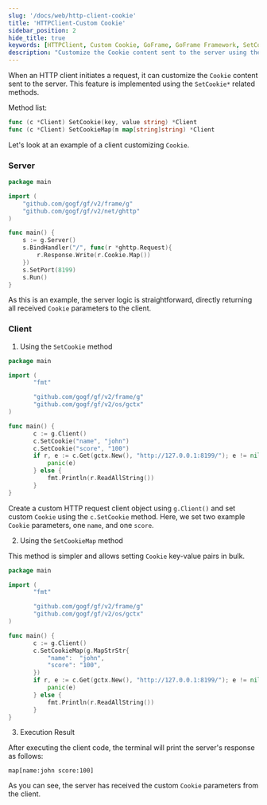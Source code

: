```yaml
---
slug: '/docs/web/http-client-cookie'
title: 'HTTPClient-Custom Cookie'
sidebar_position: 2
hide_title: true
keywords: [HTTPClient, Custom Cookie, GoFrame, GoFrame Framework, SetCookie, SetCookieMap, HTTP Client, ghttp, Cookie, Server]
description: "Customize the Cookie content sent to the server using the HTTP client in the GoFrame framework, mainly implemented through the SetCookie and SetCookieMap methods. Demonstrated with simple server and client examples on how to set and receive custom Cookie parameters, achieving personalized HTTP client requests."
---
```


When an HTTP client initiates a request, it can customize the `Cookie` content sent to the server. This feature is implemented using the `SetCookie*` related methods.

Method list:

```go
func (c *Client) SetCookie(key, value string) *Client
func (c *Client) SetCookieMap(m map[string]string) *Client
```

Let's look at an example of a client customizing `Cookie`.

### Server

```go
package main

import (
    "github.com/gogf/gf/v2/frame/g"
    "github.com/gogf/gf/v2/net/ghttp"
)

func main() {
    s := g.Server()
    s.BindHandler("/", func(r *ghttp.Request){
        r.Response.Write(r.Cookie.Map())
    })
    s.SetPort(8199)
    s.Run()
}
```

As this is an example, the server logic is straightforward, directly returning all received `Cookie` parameters to the client.

### Client

1. Using the `SetCookie` method

```go
package main

import (
       "fmt"

       "github.com/gogf/gf/v2/frame/g"
       "github.com/gogf/gf/v2/os/gctx"
)

func main() {
       c := g.Client()
       c.SetCookie("name", "john")
       c.SetCookie("score", "100")
       if r, e := c.Get(gctx.New(), "http://127.0.0.1:8199/"); e != nil {
           panic(e)
       } else {
           fmt.Println(r.ReadAllString())
       }
}
```

Create a custom HTTP request client object using `g.Client()` and set custom `Cookie` using the `c.SetCookie` method. Here, we set two example `Cookie` parameters, one `name`, and one `score`.

2. Using the `SetCookieMap` method

This method is simpler and allows setting `Cookie` key-value pairs in bulk.

```go
package main

import (
       "fmt"

       "github.com/gogf/gf/v2/frame/g"
       "github.com/gogf/gf/v2/os/gctx"
)

func main() {
       c := g.Client()
       c.SetCookieMap(g.MapStrStr{
           "name":  "john",
           "score": "100",
       })
       if r, e := c.Get(gctx.New(), "http://127.0.0.1:8199/"); e != nil {
           panic(e)
       } else {
           fmt.Println(r.ReadAllString())
       }
}
```

3. Execution Result

After executing the client code, the terminal will print the server's response as follows:

```
map[name:john score:100]
```

As you can see, the server has received the custom `Cookie` parameters from the client.